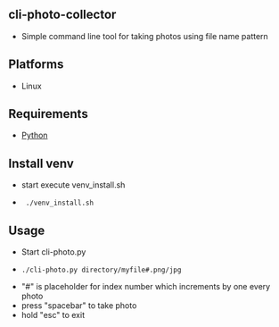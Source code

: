 ## cli-photo-collector
  - Simple command line tool for taking photos using file name pattern
## Platforms
  - Linux
## Requirements
 - [Python](https://www.python.org/)
## Install venv
  -  start execute venv_install.sh
  -      ./venv_install.sh
## Usage
  - Start cli-photo.py
  -     ./cli-photo.py directory/myfile#.png/jpg
  - "#" is placeholder for index number which increments by one every photo
  - press "spacebar" to take photo
  - hold "esc" to exit
  

  
  

  
  
  
